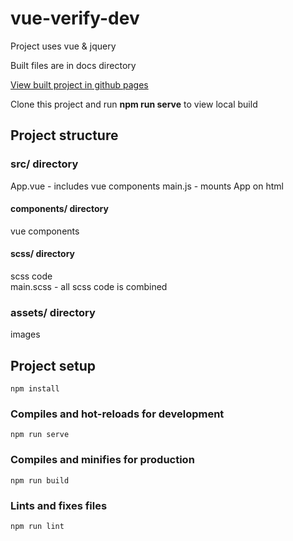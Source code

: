 # vue-verify-dev

Project uses vue & jquery

Built files are in docs directory

[View built project in github pages](https://sorrowcrow.github.io/vue-verify-dev/)

Clone this project and run **npm run serve** to view local build

## Project structure

### src/ directory

App.vue - includes vue components
main.js - mounts App on html

#### components/ directory

vue components

#### scss/ directory

scss code  
main.scss - all scss code is combined

### assets/ directory

images

## Project setup

```
npm install
```

### Compiles and hot-reloads for development

```
npm run serve
```

### Compiles and minifies for production

```
npm run build
```

### Lints and fixes files

```
npm run lint
```
